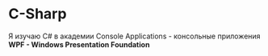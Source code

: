 # C-Sharp
Я изучаю C# в академии
Соnsole Applications - консольные приложения<b>
WPF - Windows Presentation Foundation
